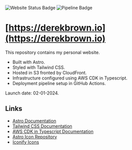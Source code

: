 ![Website Status Badge](https://img.shields.io/website?down_color=red&down_message=down&up_color=limegreen&up_message=up&url=https://derekbrown.io&label=website&logo=amazons3&logoColor=white)
![Pipeline Badge](https://img.shields.io/github/actions/workflow/status/derekmbrown/derekbrown.io/pipeline.yml?logo=github&label=pipeline&logoColor=white&color=limegreen)

# [https://derekbrown.io](https://derekbrown.io)

This repository contains my personal website.

- Built with Astro.
- Styled with Tailwind CSS.
- Hosted in S3 fronted by CloudFront.
- Infrastructure configured using AWS CDK in Typescript.
- Deployment pipeline setup in GitHub Actions.

Launch date: 02-01-2024.

## Links
- [Astro Documentation](https://docs.astro.build/en/getting-started/)
- [Tailwind CSS Documentation](https://v2.tailwindcss.com/docs)
- [AWS CDK in Typescript Documentation](https://docs.aws.amazon.com/cdk/api/v2/docs/aws-construct-library.html)
- [Astro Icon Repository](https://github.com/natemoo-re/astro-icon)
- [Iconify Icons](https://icon-sets.iconify.design/)